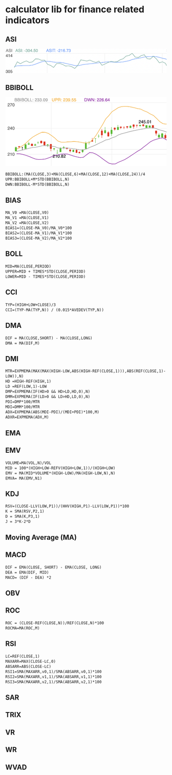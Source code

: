 # calculator lib for finance related indicators

## ASI
![image](./img/asi.png)
## BBIBOLL
![image](./img/bbiboll.png)
```
BBIBOLL:(MA(CLOSE,3)+MA(CLOSE,6)+MA(CLOSE,12)+MA(CLOSE,24))/4
UPR:BBIBOLL+M*STD(BBIBOLL,N)
DWN:BBIBOLL-M*STD(BBIBOLL,N)
```
## BIAS
```
MA_V0 =MA(CLOSE,V0)
MA_V1 =MA(CLOSE,V1)
MA_V2 =MA(CLOSE,V2)
BIAS1=(CLOSE-MA_V0)/MA_V0*100
BIAS2=(CLOSE-MA_V1)/MA_V1*100
BIAS3=(CLOSE-MA_V2)/MA_V2*100
```
## BOLL
```
MID=MA(CLOSE,PERIOD)
UPPER=MID + TIMES*STD(CLOSE,PERIOD)
LOWER=MID - TIMES*STD(CLOSE,PERIOD)
```
## CCI
```
TYP=(HIGH+LOW+CLOSE)/3
CCI=(TYP-MA(TYP,N)) / (0.015*AVEDEV(TYP,N))
```
## DMA
```
DIF = MA(CLOSE,SHORT) - MA(CLOSE,LONG)
DMA = MA(DIF,M)
```
## DMI
```
MTR=EXPMEMA(MAX(MAX(HIGH-LOW,ABS(HIGH-REF(CLOSE,1))),ABS(REF(CLOSE,1)-LOW)),N)
HD =HIGH-REF(HIGH,1)
LD =REF(LOW,1)-LOW
DMP=EXPMEMA(IF(HD>0 && HD>LD,HD,0),N)
DMM=EXPMEMA(IF(LD>0 && LD>HD,LD,0),N)
PDI=DMP*100/MTR
MDI=DMM*100/MTR
ADX=EXPMEMA(ABS(MDI-PDI)/(MDI+PDI)*100,M)
ADXR=EXPMEMA(ADX,M)
```
## EMA
## EMV
```
VOLUME=MA(VOL,N)/VOL
MID = 100*(HIGH+LOW-REFV(HIGH+LOW,1))/(HIGH+LOW)
EMV = MA(MID*VOLUME*(HIGH-LOW)/MA(HIGH-LOW,N),N)
EMVA= MA(EMV,N1)
```
## KDJ
```
RSV=(CLOSE-LLV(LOW,P1))/(HHV(HIGH,P1)-LLV(LOW,P1))*100
K = SMA(RSV,P2,1)
D = SMA(K,P3,1)
J = 3*K-2*D
```
## Moving Average (MA)
## MACD
```
DIF = EMA(CLOSE, SHORT) - EMA(CLOSE, LONG)
DEA = EMA(DIF, MID)
MACD= (DIF - DEA) *2
```
## OBV

## ROC
```
ROC = (CLOSE-REF(CLOSE,N))/REF(CLOSE,N)*100
ROCMA=MA(ROC,M)
```
## RSI
```
LC=REF(CLOSE,1)
MAXARR=MAX(CLOSE-LC,0)
ABSARR=ABS(CLOSE-LC)
RSI1=SMA(MAXARR,v0,1)/SMA(ABSARR,v0,1)*100
RSI2=SMA(MAXARR,v1,1)/SMA(ABSARR,v1,1)*100
RSI3=SMA(MAXARR,v2,1)/SMA(ABSARR,v2,1)*100
```
## SAR
## TRIX
## VR
## WR
## WVAD